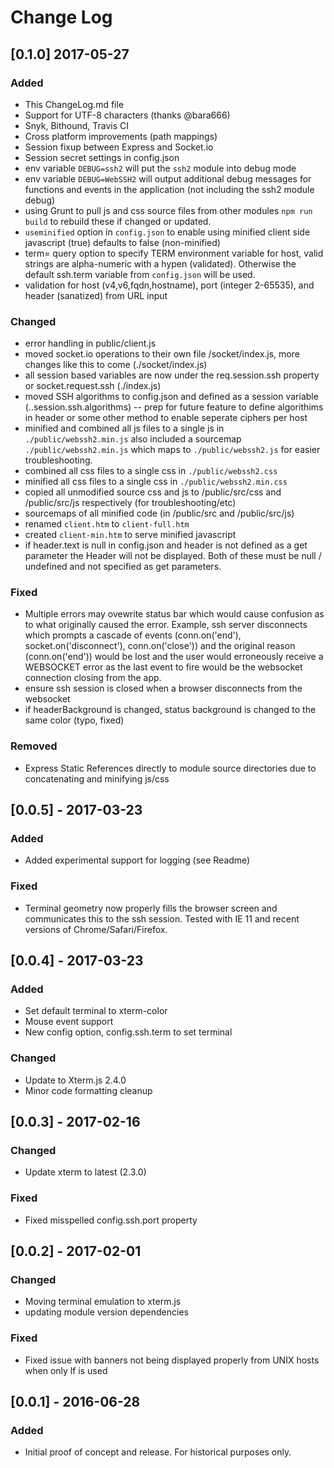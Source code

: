# Change Log
## [0.1.0] 2017-05-27
### Added
- This ChangeLog.md file
- Support for UTF-8 characters (thanks @bara666)
- Snyk, Bithound, Travis CI
- Cross platform improvements (path mappings)
- Session fixup between Express and Socket.io
- Session secret settings in config.json
- env variable `DEBUG=ssh2` will put the `ssh2` module into debug mode
- env variable `DEBUG=WebSSH2` will output additional debug messages for functions
and events in the application (not including the ssh2 module debug)
- using Grunt to pull js and css source files from other modules `npm run build` to rebuild these if changed or updated.
- `useminified` option in `config.json` to enable using minified client side javascript (true) defaults to false (non-minified)
- term= query option to specify TERM environment variable for host, valid strings are alpha-numeric with a hypen (validated). Otherwise the default ssh.term variable from `config.json` will be used.
- validation for host (v4,v6,fqdn,hostname), port (integer 2-65535), and header (sanatized) from URL input

### Changed
- error handling in public/client.js
- moved socket.io operations to their own file /socket/index.js, more changes like this to come (./socket/index.js)
- all session based variables are now under the req.session.ssh property or socket.request.ssh (./index.js)
- moved SSH algorithms to config.json and defined as a session variable (..session.ssh.algorithms)
-- prep for future feature to define algorithims in header or some other method to enable seperate ciphers per host
- minified and combined all js files to a single js in `./public/webssh2.min.js` also included a sourcemap `./public/webssh2.min.js` which maps to `./public/webssh2.js` for easier troubleshooting.
- combined all css files to a single css in `./public/webssh2.css`
- minified all css files to a single css in `./public/webssh2.min.css`
- copied all unmodified source css and js to /public/src/css and /public/src/js respectively (for troubleshooting/etc)
- sourcemaps of all minified code (in /public/src and /public/src/js)
- renamed `client.htm` to `client-full.htm`
- created `client-min.htm` to serve minified javascript
- if header.text is null in config.json and header is not defined as a get parameter the Header will not be displayed. Both of these must be null / undefined and not specified as get parameters.

### Fixed
- Multiple errors may ovewrite status bar which would cause confusion as to what originally caused the error. Example, ssh server disconnects which prompts a cascade of events (conn.on('end'), socket.on('disconnect'), conn.on('close')) and the original reason (conn.on('end')) would be lost and the user would erroneously receive a WEBSOCKET error as the last event to fire would be the websocket connection closing from the app.
- ensure ssh session is closed when a browser disconnects from the websocket
- if headerBackground is changed, status background is changed to the same color (typo, fixed)

### Removed
- Express Static References directly to module source directories due to concatenating and minifying js/css

## [0.0.5] - 2017-03-23
### Added
- Added experimental support for logging (see Readme)

### Fixed
- Terminal geometry now properly fills the browser screen and communicates this to the ssh session. Tested with IE 11 and recent versions of Chrome/Safari/Firefox.

## [0.0.4] - 2017-03-23
### Added
- Set default terminal to xterm-color
- Mouse event support
- New config option, config.ssh.term to set terminal

### Changed
- Update to Xterm.js 2.4.0
- Minor code formatting cleanup

## [0.0.3] - 2017-02-16
### Changed
- Update xterm to latest (2.3.0)
### Fixed
- Fixed misspelled config.ssh.port property

## [0.0.2] - 2017-02-01
### Changed
- Moving terminal emulation to xterm.js
- updating module version dependencies

### Fixed
- Fixed issue with banners not being displayed properly from UNIX hosts when only lf is used

## [0.0.1] - 2016-06-28
### Added
- Initial proof of concept and release. For historical purposes only.

